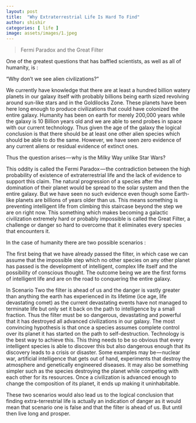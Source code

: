 ```yaml
---
layout: post
title:  "Why Extraterrestrial Life Is Hard To Find"
author: shishir
categories: [ life ]
image: assets/images/1.jpeg
---
```

> Fermi Paradox and the Great Filter

One of the greatest questions that has baffled scientists, as well as all of humanity, is :

“Why don’t we see alien civilizations?”

We currently have knowledge that there are at least a hundred billion watery planets in our galaxy itself with probably billions being earth sized revolving around sun-like stars and in the Goldilocks Zone. These planets have been here long enough to produce civilizations that could have colonized the entire galaxy. Humanity has been on earth for merely 200,000 years while the galaxy is 10 Billion years old and we are able to send probes in space with our current technology. Thus given the age of the galaxy the logical conclusion is that there should be at least one other alien species which should be able to do the same. However, we have seen zero evidence of any current aliens or residual evidence of extinct ones.

Thus the question arises — why is the Milky Way unlike Star Wars?

This oddity is called the Fermi Paradox — the contradiction between the high probability of existence of extraterrestrial life and the lack of evidence to support this claim. The natural progression of a species after the domination of their planet would be spread to the solar system and then the entire galaxy. But we have seen no such evidence even though some Earth-like planets are billions of years older than us. This means something is preventing intelligent life from climbing this staircase beyond the step we are on right now. This something which makes becoming a galactic civilization extremely hard or probably impossible is called the Great Filter, a challenge or danger so hard to overcome that it eliminates every species that encounters it.

In the case of humanity there are two possible scenarios :

The first being that we have already passed the filter, in which case we can assume that the impossible step which no other species on any other planet has passed is the development of intelligent, complex life itself and the possibility of conscious thought. The outcome being we are the first forms of intelligent life and are on the road to conquering the entire galaxy.

In Scenario Two the filter is ahead of us and the danger is vastly greater than anything the earth has experienced in its lifetime (ice age, life devastating comet) as the current devastating events have not managed to terminate life but only set it back on the path to intelligence by a small fraction. Thus the filter must be so dangerous, devastating and powerful that it has destroyed all advanced civilizations in our galaxy. The most convincing hypothesis is that once a species assumes complete control over its planet it has started on the path to self-destruction. Technology is the best way to achieve this. This thing needs to be so obvious that every intelligent species is able to discover this but also dangerous enough that its discovery leads to a crisis or disaster. Some examples may be — nuclear war, artificial intelligence that gets out of hand, experiments that destroy the atmosphere and genetically engineered diseases. It may also be something simpler such as the species destroying the planet while competing with each other for its resources. Once a civilization is advanced enough to change the composition of its planet, it ends up making it uninhabitable.

These two scenarios would also lead us to the logical conclusion that finding extra-terrestrial life is actually an indication of danger as it would mean that scenario one is false and that the filter is ahead of us. But until then live long and prosper.
